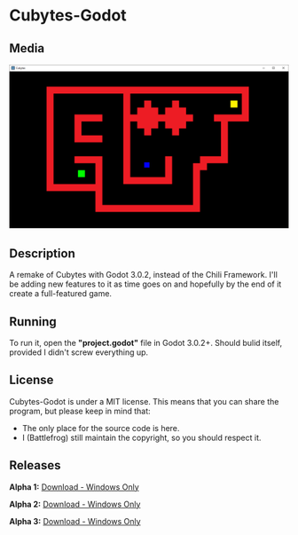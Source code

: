 # Cubytes-Godot

## Media
![](media/screenshot_1.png)
## Description
A remake of Cubytes with Godot 3.0.2, instead of the Chili Framework. I'll be adding new features to it as time goes on and hopefully by the end of it create a full-featured game.

## Running
To run it, open the **"project.godot"** file in Godot 3.0.2+. Should bulid itself, provided I didn't screw everything up.

## License
Cubytes-Godot is under a MIT license. This means that you can share the program, but please keep in mind that:
* The only place for the source code is here.
* I (Battlefrog) still maintain the copyright, so you should respect it.

## Releases
**Alpha 1:** [Download - Windows Only](https://github.com/Battlefrog/Cubytes-Godot/releases/download/v.0.01/Alpha.1.zip)

**Alpha 2:** [Download - Windows Only](https://github.com/Battlefrog/Cubytes-Godot/releases/download/v0.0.2/Cubytes.-.Alpha.2.zip)

**Alpha 3:** [Download - Windows Only](https://github.com/Battlefrog/Cubytes-Godot/releases/download/v.0.03/Cubytes.-.Alpha.3.zip)
